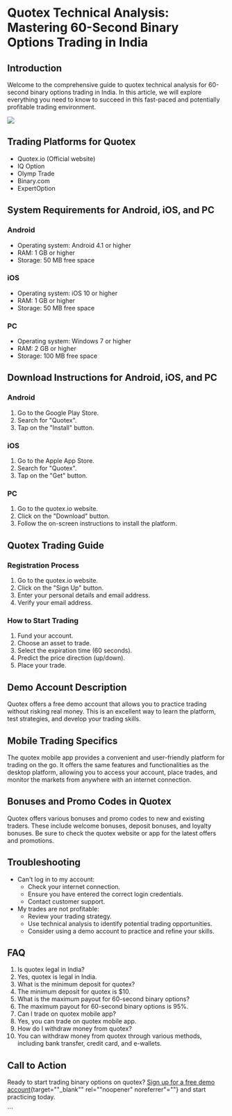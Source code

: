 # Quotex Technical Analysis: Mastering 60-Second Binary Options Trading in India

## Introduction

Welcome to the comprehensive guide to quotex technical analysis for
60-second binary options trading in India. In this article, we will
explore everything you need to know to succeed in this fast-paced and
potentially profitable trading environment.

[![](https://static.quotex.io/files/4_en/300_250.jpg)](https://traff.sbs/brokerqxlid)

## Trading Platforms for Quotex

-   Quotex.io (Official website)
-   IQ Option
-   Olymp Trade
-   Binary.com
-   ExpertOption

## System Requirements for Android, iOS, and PC

### Android

-   Operating system: Android 4.1 or higher
-   RAM: 1 GB or higher
-   Storage: 50 MB free space

### iOS

-   Operating system: iOS 10 or higher
-   RAM: 1 GB or higher
-   Storage: 50 MB free space

### PC

-   Operating system: Windows 7 or higher
-   RAM: 2 GB or higher
-   Storage: 100 MB free space

## Download Instructions for Android, iOS, and PC

### Android

1.  Go to the Google Play Store.
2.  Search for "Quotex".
3.  Tap on the "Install" button.

### iOS

1.  Go to the Apple App Store.
2.  Search for "Quotex".
3.  Tap on the "Get" button.

### PC

1.  Go to the quotex.io website.
2.  Click on the "Download" button.
3.  Follow the on-screen instructions to install the platform.

## Quotex Trading Guide

### Registration Process

1.  Go to the quotex.io website.
2.  Click on the "Sign Up" button.
3.  Enter your personal details and email address.
4.  Verify your email address.

### How to Start Trading

1.  Fund your account.
2.  Choose an asset to trade.
3.  Select the expiration time (60 seconds).
4.  Predict the price direction (up/down).
5.  Place your trade.

## Demo Account Description

Quotex offers a free demo account that allows you to practice trading
without risking real money. This is an excellent way to learn the
platform, test strategies, and develop your trading skills.

## Mobile Trading Specifics

The quotex mobile app provides a convenient and user-friendly platform
for trading on the go. It offers the same features and functionalities
as the desktop platform, allowing you to access your account, place
trades, and monitor the markets from anywhere with an internet
connection.

## Bonuses and Promo Codes in Quotex

Quotex offers various bonuses and promo codes to new and existing
traders. These include welcome bonuses, deposit bonuses, and loyalty
bonuses. Be sure to check the quotex website or app for the latest
offers and promotions.

## Troubleshooting

-   Can\'t log in to my account:
    -   Check your internet connection.
    -   Ensure you have entered the correct login credentials.
    -   Contact customer support.
-   My trades are not profitable:
    -   Review your trading strategy.
    -   Use technical analysis to identify potential trading
        opportunities.
    -   Consider using a demo account to practice and refine your
        skills.

## FAQ

1.  Is quotex legal in India?
2.  Yes, quotex is legal in India.
3.  What is the minimum deposit for quotex?
4.  The minimum deposit for quotex is \$10.
5.  What is the maximum payout for 60-second binary options?
6.  The maximum payout for 60-second binary options is 95%.
7.  Can I trade on quotex mobile app?
8.  Yes, you can trade on quotex mobile app.
9.  How do I withdraw money from quotex?
10. You can withdraw money from quotex through various methods,
    including bank transfer, credit card, and e-wallets.

## Call to Action

Ready to start trading binary options on quotex? [Sign up for a free
demo
account](\%22https://traff.sbs/brokerqxsignup\%22){target=""_blank""
rel=""noopener" noreferrer"=""} and start practicing today.

\`\`\`

